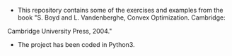  - This repository contains some of the exercises and examples from the book "S. Boyd and L. Vandenberghe, Convex Optimization. Cambridge:

Cambridge University Press, 2004."

 

- The project has been coded in Python3.


